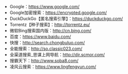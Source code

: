 - Google：https://www.google.com/
- Google加密搜索：https://encrypted.google.com/
- DuckDuckGo【匿名搜索引擎】：https://duckduckgo.com/
- Torrentz【种子搜索】：http://torrentz.eu/
- 微软Bing搜索国内版：http://cn.bing.com/
- 百度：https://www.baidu.com/
- 快搜：http://search.chongbuluo.com/
- 全能搜索：http://so.classic023.com/
- 全渠道搜索_思谋上网导航：http://dir.scmor.com/
- 搜霸天下：http://www.soba8.com/
- 凌风云搜索：https://www.lingfengyun.com/
